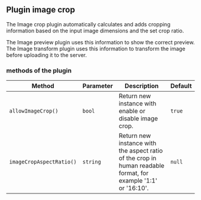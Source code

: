 ## Plugin image crop

The Image crop plugin automatically calculates and adds cropping information based on the input image dimensions and the set crop ratio.

The Image preview plugin uses this information to show the correct preview. The Image transform plugin uses this information to transform the image before uploading it to the server.

### methods of the plugin

Method                   | Parameter | Description                                                                                                   | Default
-------------------------|-----------|---------------------------------------------------------------------------------------------------------------|---------
`allowImageCrop()`       | `bool`    | Return new instance with enable or disable image crop.                                                        | `true`
`imageCropAspectRatio()` | `string`  | Return new instance with the aspect ratio of the crop in human readable format, for example '1:1' or '16:10'. | `null`
